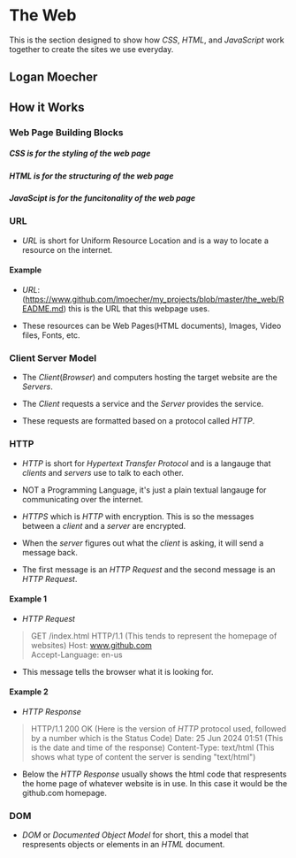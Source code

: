 # The Web
This is the section designed to show how *CSS*, *HTML*, and *JavaScript* work together to create the sites we use everyday.

## Logan Moecher

## How it Works

### Web Page Building Blocks

##### CSS is for the styling of the web page

##### HTML is for the structuring of the web page

##### JavaScipt is for the funcitonality of the web page



### URL

* *URL* is short for Uniform Resource Location and is a way to locate a resource on the internet.

#### Example

* *URL*: (https://www.github.com/lmoecher/my_projects/blob/master/the_web/README.md) this is the URL that this  webpage uses. 

* These resources can be Web Pages(HTML documents), Images, Video files, Fonts, etc.


### Client Server Model

* The *Client*(*Browser*) and computers hosting the target website are the *Servers*.

* The *Client* requests a service and the *Server* provides the service. 

* These requests are formatted based on a protocol called *HTTP*.


### HTTP 

* *HTTP* is short for *Hypertext Transfer Protocol* and is a langauge that *clients* and *servers* use to talk to each other.

* NOT a Programming Language, it's just a plain textual langauge for communicating over the internet.

* *HTTPS* which is *HTTP* with encryption. This is so the messages between a *client* and a *server* are encrypted.

* When the *server* figures out what the *client* is asking, it will send a message back.

* The first message is an *HTTP Request* and the second message is an *HTTP Request*.

#### Example 1

* *HTTP Request* 

> GET /index.html HTTP/1.1  (This tends to represent the homepage of websites)
> Host: www.github.com  
> Accept-Language: en-us

* This message tells the browser what it is looking for.

#### Example 2 

* *HTTP Response*

> HTTP/1.1 200 OK   (Here is the version of *HTTP* protocol used, followed by a number which is the Status Code)
> Date: 25 Jun 2024 01:51   (This is the date and time of the response)
> Content-Type: text/html   (This shows what type of content the server is sending "text/html")

* Below the *HTTP Response* usually shows the html code that respresents the home page of whatever website is in use. In this case it would be the github.com homepage.

### DOM

* *DOM* or *Documented Object Model* for short, this a model that respresents objects or elements in an *HTML* document.

